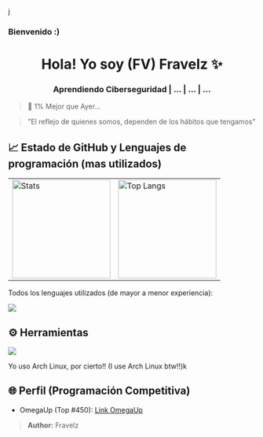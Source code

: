 j<!-- Mi Perfil ***************************************** -->

### Bienvenido :)

<h1 align="center"> Hola! Yo soy (FV) Fravelz ✨ </h1>

<h3 align="center">Aprendiendo Ciberseguridad | ... | ... | ... </h3>

> 💎 1% Mejor que Ayer...

> "El reflejo de quienes somos, dependen de los hábitos que tengamos"

<!-- Mi Información ************************************ -->

## 📈 Estado de GitHub y Lenguajes de programación (mas utilizados)

<table>
  <tr>
    <td>
      <img src="https://github-readme-stats.vercel.app/api?username=FraVelz&show_icons=true&theme=tokyonight" alt="Stats" height="200"/>
    </td>
    <td>
      <img 
      src="https://github-readme-stats.vercel.app/api/top-langs/?username=FraVelz&layout=compact&theme=tokyonight" alt="Top Langs" height="200"/>
    </td>
  </tr>
</table>

Todos los lenguajes utilizados (de mayor a menor experiencia):

<a href="https://skillicons.dev">
  <img src="https://skillicons.dev/icons?i=cpp,py,bash,flutter,html,css,js" />
</a>

## ⚙️ Herramientas

<a href="https://skillicons.dev">
  <img src="https://skillicons.dev/icons?i=arch,neovim,github,vscode,discord" />
</a>


Yo uso Arch Linux, por cierto!! (I use Arch Linux btw!!)k

<!-- Mi Otro Perfil ************************************ -->

## 🌐 Perfil (Programación Competitiva)

* OmegaUp (Top #450): [Link OmegaUp](https://omegaup.com/profile/fravelz)

> **Author:** Fravelz

